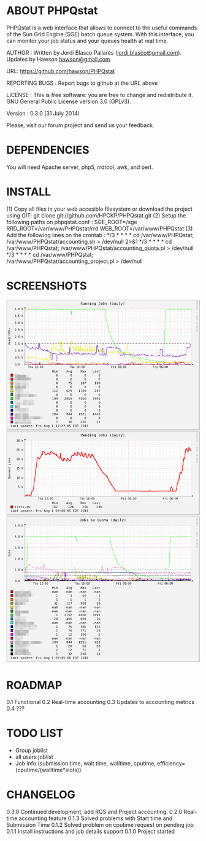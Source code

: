 ABOUT PHPQstat
==============================================
PHPQstat is a web interface that allows to connect to the useful commands
of the Sun Grid Engine (SGE) batch queue system. With this interface,
you can monitor your job status and your queues health at real time.

AUTHOR : Written by Jordi Blasco Pallarès (jordi.blasco@gmail.com).
         Updates by Hawson <hawson@gmail.com>

URL: https://github.com/hawson/PHPQstat

REPORTING BUGS : Report bugs to github at the URL above

LICENSE : This is free software: you are free to change and redistribute
          it. GNU General Public License version 3.0 (GPLv3).

Version : 0.3.0 (31 July 2014)


Please, visit our forum project and send us your feedback.

DEPENDENCIES
==============================================
You will need Apache server, php5, rrdtool, awk, and perl.

INSTALL
==============================================
(1) Copy all files in your web accesible filesystem or download the project using GIT:
    git clone git://github.com/HPCKP/PHPQstat.git
(2) Setup the following paths on phpqstat.conf :
    SGE_ROOT=/sge
    RRD_ROOT=/var/www/PHPQstat/rrd
    WEB_ROOT=/var/www/PHPQstat
(3) Add the following lines on the crontab :
    */3 * * * * cd /var/www/PHPQstat; /var/www/PHPQstat/accounting.sh > /dev/null 2>&1
    */3 * * * * cd /var/www/PHPQstat; /var/www/PHPQstat/accounting_quota.pl  > /dev/null
    */3 * * * * cd /var/www/PHPQstat; /var/www/PHPQstat/accounting_project.pl  > /dev/null


SCREENSHOTS
==============================================
![Running Jobs by Queue](https://raw.githubusercontent.com/hawson/PHPQstat/master/screenshots/day.png)
![Total Pending Jobs](https://raw.githubusercontent.com/hawson/PHPQstat/master/screenshots/qw_day.png)
![Running Jobs by Resource Quotas](https://raw.githubusercontent.com/hawson/PHPQstat/master/screenshots/quota_day.png)


ROADMAP
==============================================
0.1 Functional
0.2 Real-time accounting
0.3 Updates to accounting metrics
0.4 ???

TODO LIST
==============================================
* Group joblist
* all users joblist
* Job info (submission time, wait time, walltime, cputime, efficiency=(cputime/(walltime*slots))

CHANGELOG
==============================================
0.3.0 Continued development, add RQS and Project accounting.
0.2.0 Real-time accounting feature
0.1.3 Solved problems with Start time and Submission Time
0.1.2 Solved problem on cputime request on pending job
0.1.1 Install instructions and job details support
0.1.0 Project started

